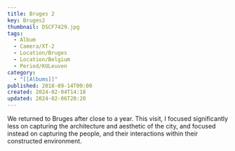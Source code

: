 ```yaml
---
title: Bruges 2
key: Bruges2
thumbnail: DSCF7429.jpg
tags:
  - Album
  - Camera/XT-2
  - Location/Bruges
  - Location/Belgium
  - Period/KULeuven
category:
  - "[[Albums]]"
published: 2018-09-14T00:00
created: 2024-02-04T14:18
updated: 2024-02-06T20:20
---
```

We returned to Bruges after close to a year. This visit, I focused significantly less on capturing the architecture and aesthetic of the city, and focused instead on capturing the people, and their interactions within their constructed environment.
